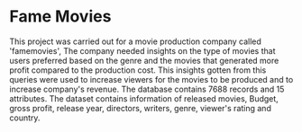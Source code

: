 # Fame Movies
This project was carried out for a movie production company called 'famemovies', 
The company needed insights on the type of movies that users preferred based on the genre and the movies that generated more profit compared to the production cost. 
This insights gotten from this queries were used to increase viewers for the movies to be produced and to increase company's revenue.
The database contains 7688 records and 15 attributes. 
The dataset contains information of released movies, Budget, gross profit, release year, directors, writers, genre, viewer's rating and country.
